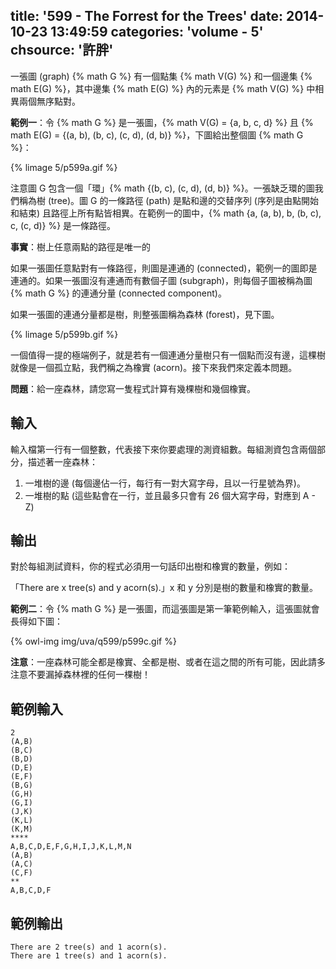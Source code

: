 title: '599 - The Forrest for the Trees'
date: 2014-10-23 13:49:59
categories: 'volume - 5'
chsource: '許胖'
---

一張圖 (graph) {% math G %} 有一個點集 {% math V(G) %} 和一個邊集 {% math E(G) %}，其中邊集 {% math E(G) %} 內的元素是 {% math V(G) %} 中相異兩個無序點對。

**範例一**：令 {% math G %} 是一張圖，{% math V(G) = \{a, b, c, d\} %} 且 {% math E(G) = \{(a, b), (b, c), (c, d), (d, b)\} %}，下圖給出整個圖 {% math G %}：

{% limage 5/p599a.gif %}

注意圖 G 包含一個「環」{% math \{(b, c), (c, d), (d, b)\} %}。一張缺乏環的圖我們稱為樹 (tree)。圖 G 的一條路徑 (path) 是點和邊的交替序列 (序列是由點開始和結束) 且路徑上所有點皆相異。在範例一的圖中，{% math \{a, (a, b), b, (b, c), c, (c, d)\} %} 是一條路徑。

**事實**：樹上任意兩點的路徑是唯一的

如果一張圖任意點對有一條路徑，則圖是連通的 (connected)，範例一的圖即是連通的。如果一張圖沒有連通而有數個子圖 (subgraph)，則每個子圖被稱為圖 {% math G %} 的連通分量 (connected component)。

如果一張圖的連通分量都是樹，則整張圖稱為森林 (forest)，見下圖。

{% limage 5/p599b.gif %}

一個值得一提的極端例子，就是若有一個連通分量樹只有一個點而沒有邊，這棵樹就像是一個孤立點，我們稱之為橡實 (acorn)。接下來我們來定義本問題。

**問題**：給一座森林，請您寫一隻程式計算有幾棵樹和幾個橡實。

<!-- more -->

## 輸入 ##

輸入檔第一行有一個整數，代表接下來你要處理的測資組數。每組測資包含兩個部分，描述著一座森林：

1. 一堆樹的邊 (每個邊佔一行，每行有一對大寫字母，且以一行星號為界)。
2. 一堆樹的點 (這些點會在一行，並且最多只會有 26 個大寫字母，對應到 A - Z)

## 輸出 ##

對於每組測試資料，你的程式必須用一句話印出樹和橡實的數量，例如：

「There are x tree(s) and y acorn(s).」x 和 y 分別是樹的數量和橡實的數量。

**範例二**：令 {% math G %} 是一張圖，而這張圖是第一筆範例輸入，這張圖就會長得如下圖：

{% owl-img img/uva/q599/p599c.gif %}

**注意**：一座森林可能全都是橡實、全都是樹、或者在這之間的所有可能，因此請多注意不要漏掉森林裡的任何一棵樹！

## 範例輸入 ##

``` text
2
(A,B)
(B,C)
(B,D)
(D,E)
(E,F)
(B,G)
(G,H)
(G,I)
(J,K)
(K,L)
(K,M)
****
A,B,C,D,E,F,G,H,I,J,K,L,M,N
(A,B)
(A,C)
(C,F)
**
A,B,C,D,F
```

## 範例輸出 ##

``` text
There are 2 tree(s) and 1 acorn(s).
There are 1 tree(s) and 1 acorn(s).
```